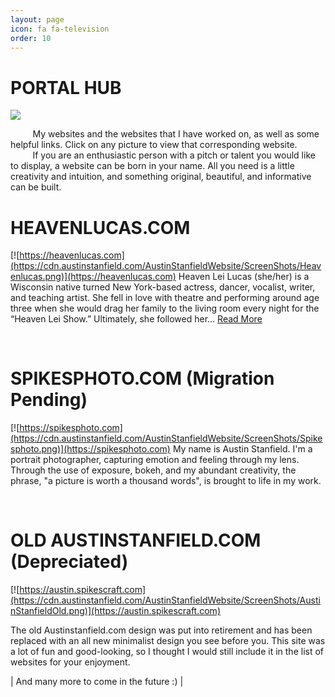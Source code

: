 ```yaml
---
layout: page
icon: fa fa-television
order: 10
---
```


# PORTAL HUB


![](https://cdn.austinstanfield.com/AustinStanfieldWebsite/WorkingOnComputerStockSlim.png)

&nbsp;&nbsp;&nbsp;&nbsp;&nbsp;&nbsp;&nbsp;&nbsp;&nbsp;My websites and the websites that I have worked on, as well as some helpful links. Click on any picture to view that corresponding website.  
&nbsp;&nbsp;&nbsp;&nbsp;&nbsp;&nbsp;&nbsp;&nbsp;&nbsp;If you are an enthusiastic person with a pitch or talent you would like to display, a website can be born in your name. All you need is a little creativity and intuition, and something original, beautiful, and informative can be built.

# HEAVENLUCAS.COM

[![https://heavenlucas.com](https://cdn.austinstanfield.com/AustinStanfieldWebsite/ScreenShots/Heavenlucas.png)](https://heavenlucas.com)
Heaven Lei Lucas (she/her) is a Wisconsin native turned New York-based actress, dancer, vocalist, writer, and teaching artist. She fell in love with theatre and performing around age three when she would drag her family to the living room every night for the “Heaven Lei Show.” Ultimately, she followed her...    [Read More](https://heavenlucas.com)

<br>

# SPIKESPHOTO.COM (Migration Pending)
[![https://spikesphoto.com](https://cdn.austinstanfield.com/AustinStanfieldWebsite/ScreenShots/Spikesphoto.png)](https://spikesphoto.com)
My name is Austin Stanfield.
I'm a portrait photographer, capturing emotion and feeling through my lens. Through the use of exposure, bokeh, and my abundant creativity, the phrase, "a picture is worth a thousand words", is brought to life in my work.
  
<br>

# OLD AUSTINSTANFIELD.COM (Depreciated)
[![https://austin.spikescraft.com](https://cdn.austinstanfield.com/AustinStanfieldWebsite/ScreenShots/AustinStanfieldOld.png)](https://austin.spikescraft.com)

The old Austinstanfield.com design was put into retirement and has been replaced with an all new minimalist design you see before you. This site was a lot of fun and good-looking, so I thought I would still include it in the list of websites for your enjoyment.


| And many more to come in the future :) |
